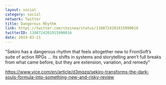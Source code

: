```yaml
---
layout: social
category: social
network: Twitter
title: Dangerous Rhythm
link: https://twitter.com/steinea/status/1108724201915990016
twitterID: 1108724201915990016
date: 2019-03-21
---
```


"Sekiro has a dangerous rhythm that feels altogether new to FromSoft’s suite of action RPGs ... Its shifts in systems and storytelling aren’t full breaks from what came before, but they are extension, variation, and remedy"

<https://www.vice.com/en/article/d3mqzq/sekiro-transforms-the-dark-souls-formula-into-something-new-and-risky-review>
